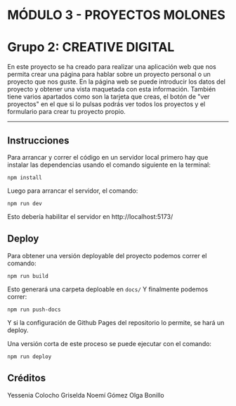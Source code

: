 # MÓDULO 3 - PROYECTOS MOLONES

# Grupo 2: CREATIVE DIGITAL

En este proyecto se ha creado para realizar una aplicación web que nos permita crear una página para hablar sobre un proyecto personal o un proyecto que nos guste. 
En la página web se puede introducir los datos del proyecto y obtener una vista maquetada con esta información.
También tiene varios apartados como son la tarjeta que creas, el botón de "ver proyectos" en el que si lo pulsas podrás ver todos los proyectos y el formulario para crear tu proyecto propio.

---

## Instrucciones

Para arrancar y correr el código en un servidor local primero hay que instalar las dependencias usando el comando siguiente en la terminal:

`npm install`

Luego para arrancar el servidor, el comando:

`npm run dev`

Esto debería habilitar el servidor en http://localhost:5173/

## Deploy

Para obtener una versión deployable del proyecto podemos correr el comando:

`npm run build`

Esto generará una carpeta deploable en `docs/`
Y finalmente podemos correr:

`npm run push-docs`

Y si la configuración de Github Pages del repositorio lo permite, se hará un deploy.

Una versión corta de este proceso se puede ejecutar con el comando:

`npm run deploy`

## Créditos

Yessenia Colocho
Griselda Noemí Gómez
Olga Bonillo
